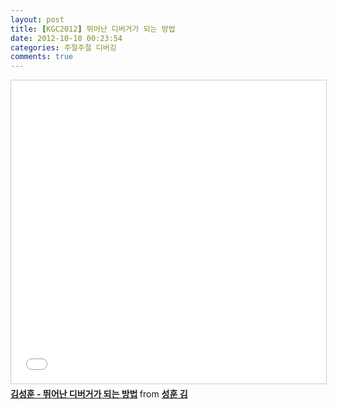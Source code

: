```yaml
---
layout: post
title: [KGC2012] 뛰어난 디버거가 되는 방법
date: 2012-10-10 00:23:54
categories: 주절주절 디버깅
comments: true
---
```


<iframe src="//www.slideshare.net/slideshow/embed_code/key/dyplms6OiQiIJC" width="595" height="485" frameborder="0" marginwidth="0" marginheight="0" scrolling="no" style="border:1px solid #CCC; border-width:1px; margin-bottom:5px; max-width: 100%;" allowfullscreen> </iframe> <div style="margin-bottom:5px"> <strong> <a href="//www.slideshare.net/elky84/ss-14665682" title="김성훈 - 뛰어난 디버거가 되는 방법" target="_blank">김성훈 - 뛰어난 디버거가 되는 방법</a> </strong> from <strong><a target="_blank" href="//www.slideshare.net/elky84">성훈 김</a></strong> </div>